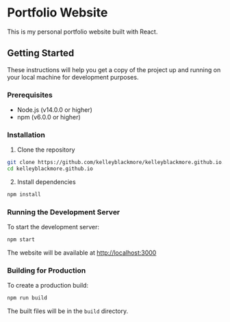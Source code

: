 # Portfolio Website

This is my personal portfolio website built with React.

## Getting Started

These instructions will help you get a copy of the project up and running on your local machine for development purposes.

### Prerequisites

- Node.js (v14.0.0 or higher)
- npm (v6.0.0 or higher)

### Installation

1. Clone the repository
```bash
git clone https://github.com/kelleyblackmore/kelleyblackmore.github.io.git
cd kelleyblackmore.github.io
```

2. Install dependencies
```bash
npm install
```

### Running the Development Server

To start the development server:
```bash
npm start
```

The website will be available at [http://localhost:3000](http://localhost:3000)

### Building for Production

To create a production build:
```bash
npm run build
```

The built files will be in the `build` directory.

